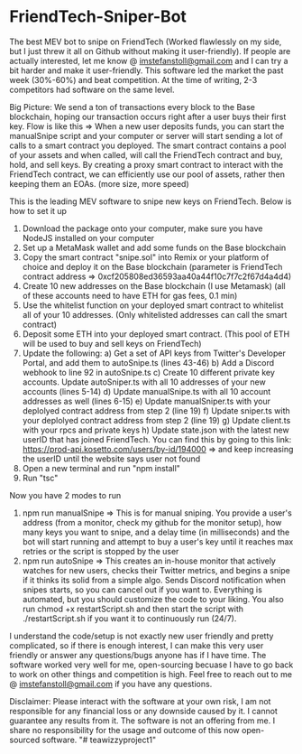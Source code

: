 # FriendTech-Sniper-Bot
The best MEV bot to snipe on FriendTech (Worked flawlessly on my side, but I just threw it all on Github without making it user-friendly). If people are actually interested, let me know @ imstefanstoll@gmail.com and I can try a bit harder and make it user-friendly. This software led the market the past week (30%-60%) and beat competition. At the time of writing, 2-3 competitors had software on the same level.

Big Picture: We send a ton of transactions every block to the Base blockchain, hoping our transaction occurs right after a user buys their first key.
Flow is like this => When a new user deposits funds, you can start the manualSnipe script and your computer or server will start sending a lot of calls to a smart contract you deployed. The smart contract contains a pool of your assets and when called, will call the FriendTech contract and buy, hold, and sell keys. By creating a proxy smart contract to interact with the FriendTech contract, we can efficiently use our pool of assets, rather then keeping them an EOAs. (more size, more speed)

This is the leading MEV software to snipe new keys on FriendTech. Below is how to set it up

1) Download the package onto your computer, make sure you have NodeJS installed on your computer
2) Set up a MetaMask wallet and add some funds on the Base blockchain
3) Copy the smart contract "snipe.sol" into Remix or your platform of choice and deploy it on the Base blockchain (parameter is FriendTech contract address => 0xcf205808ed36593aa40a44f10c7f7c2f67d4a4d4)
4) Create 10 new addresses on the Base blockchain (I use Metamask) (all of these accounts need to have ETH for gas fees, 0.1 min)
5) Use the whitelist function on your deployed smart contract to whitelist all of your 10 addresses. (Only whitelisted addresses can call the smart contract)
6) Deposit some ETH into your deployed smart contract. (This pool of ETH will be used to buy and sell keys on FriendTech)
7) Update the following:
   a) Get a set of API keys from Twitter's Developer Portal, and add them to autoSnipe.ts (lines 43-46)
   b) Add a Discord webhook to line 92 in autoSnipe.ts
   c) Create 10 different private key accounts. Update autoSniper.ts with all 10 addresses of your new accounts (lines 5-14)
   d) Update manualSnipe.ts with all 10 account addresses as well (lines 6-15)
   e) Update manualSniper.ts with your deplolyed contract address from step 2 (line 19)
   f) Update sniper.ts with your deplolyed contract address from step 2 (line 19)
   g) Update client.ts with your rpcs and private keys
   h) Update state.json with the latest new userID that has joined FriendTech. You can find this by going to this link:
      https://prod-api.kosetto.com/users/by-id/194000 => and keep increasing the userID until the website says user not found
8) Open a new terminal and run "npm install"
9) Run "tsc"

Now you have 2 modes to run 
1) npm run manualSnipe => This is for manual sniping. You provide a user's address (from a monitor, check my github for the monitor setup), how many keys you want to snipe, and a delay time (in milliseconds) and the bot will start running and attempt to buy a user's key until it reaches max retries or the script is stopped by the user
2) npm run autoSnipe => This creates an in-house monitor that actively watches for new users, checks their Twitter metrics, and begins a snipe if it thinks its solid from a simple algo. Sends Discord notification when snipes starts, so you can cancel out if you want to. Everything is automated, but you should customize the code to your liking. You also run chmod +x restartScript.sh and then start the script with ./restartScript.sh if you want it to continuously run (24/7).

I understand the code/setup is not exactly new user friendly and pretty complicated, so if there is enough interest, I can make this very user friendly or answer any questions/bugs anyone has if I have time. The software worked very well for me, open-sourcing becuase I have to go back to work on other things and competition is high. Feel free to reach out to me @ imstefanstoll@gmail.com if you have any questions.

Disclaimer: Please interact with the software at your own risk, I am not responsible for any financial loss or any downside caused by it. I cannot guarantee any results from it. The software is not an offering from me. I share no responsibility for the usage and outcome of this now open-sourced software.
"# teawizzyproject1" 
